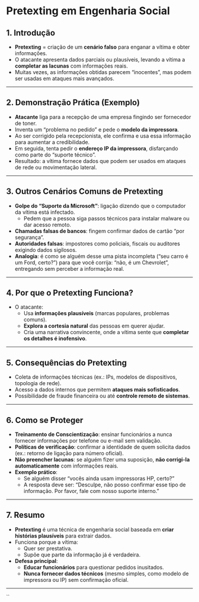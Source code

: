 # Pretexting em Engenharia Social

## 1. Introdução
- **Pretexting** = criação de um **cenário falso** para enganar a vítima e obter informações.  
- O atacante apresenta dados parciais ou plausíveis, levando a vítima a **completar as lacunas** com informações reais.  
- Muitas vezes, as informações obtidas parecem “inocentes”, mas podem ser usadas em ataques mais avançados.  

---

## 2. Demonstração Prática (Exemplo)
- **Atacante** liga para a recepção de uma empresa fingindo ser fornecedor de toner.  
- Inventa um “problema no pedido” e pede o **modelo da impressora**.  
- Ao ser corrigido pela recepcionista, ele confirma e usa essa informação para aumentar a credibilidade.  
- Em seguida, tenta pedir o **endereço IP da impressora**, disfarçando como parte do “suporte técnico”.  
- Resultado: a vítima fornece dados que podem ser usados em ataques de rede ou movimentação lateral.  

---

## 3. Outros Cenários Comuns de Pretexting
- **Golpe do “Suporte da Microsoft”**: ligação dizendo que o computador da vítima está infectado.  
  - Pedem que a pessoa siga passos técnicos para instalar malware ou dar acesso remoto.  
- **Chamadas falsas de bancos**: fingem confirmar dados de cartão “por segurança”.  
- **Autoridades falsas**: impostores como policiais, fiscais ou auditores exigindo dados sigilosos.  
- **Analogia**: é como se alguém desse uma pista incompleta (“seu carro é um Ford, certo?”) para que você corrija: “não, é um Chevrolet”, entregando sem perceber a informação real.  

---

## 4. Por que o Pretexting Funciona?
- O atacante:
  - Usa **informações plausíveis** (marcas populares, problemas comuns).  
  - **Explora a cortesia natural** das pessoas em querer ajudar.  
  - Cria uma narrativa convincente, onde a vítima sente que **completar os detalhes é inofensivo**.  

---

## 5. Consequências do Pretexting
- Coleta de informações técnicas (ex.: IPs, modelos de dispositivos, topologia de rede).  
- Acesso a dados internos que permitem **ataques mais sofisticados**.  
- Possibilidade de fraude financeira ou até **controle remoto de sistemas**.  

---

## 6. Como se Proteger
- **Treinamento de Conscientização**: ensinar funcionários a nunca fornecer informações por telefone ou e-mail sem validação.  
- **Políticas de verificação**: confirmar a identidade de quem solicita dados (ex.: retorno de ligação para número oficial).  
- **Não preencher lacunas**: se alguém fizer uma suposição, **não corrigi-la automaticamente** com informações reais.  
- **Exemplo prático**:  
  - Se alguém disser “vocês ainda usam impressoras HP, certo?”  
  - A resposta deve ser: “Desculpe, não posso confirmar esse tipo de informação. Por favor, fale com nosso suporte interno.”  

---

## 7. Resumo
- **Pretexting** é uma técnica de engenharia social baseada em **criar histórias plausíveis** para extrair dados.  
- Funciona porque a vítima:  
  - Quer ser prestativa.  
  - Supõe que parte da informação já é verdadeira.  
- **Defesa principal**:  
  - **Educar funcionários** para questionar pedidos inusitados.  
  - **Nunca fornecer dados técnicos** (mesmo simples, como modelo de impressora ou IP) sem confirmação oficial.  

---
``
